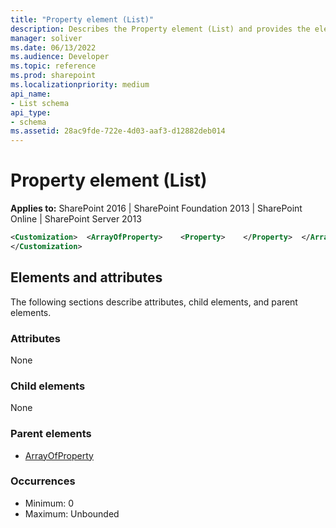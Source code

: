 ```yaml
---
title: "Property element (List)"
description: Describes the Property element (List) and provides the elements and attributes.
manager: soliver
ms.date: 06/13/2022
ms.audience: Developer
ms.topic: reference
ms.prod: sharepoint
ms.localizationpriority: medium
api_name:
- List schema
api_type:
- schema
ms.assetid: 28ac9fde-722e-4d03-aaf3-d12882deb014
---
```


# Property element (List)

**Applies to:** SharePoint 2016 | SharePoint Foundation 2013 | SharePoint Online | SharePoint Server 2013
  
```XML
<Customization>  <ArrayOfProperty>    <Property>    </Property>  </ArrayOfProperty>
</Customization>
```

## Elements and attributes

The following sections describe attributes, child elements, and parent elements.

### Attributes

None
   
### Child elements

None
   
### Parent elements

- [ArrayOfProperty](arrayofproperty-element-list.md)
   
### Occurrences

- Minimum: 0
- Maximum: Unbounded  

<br/> 
   

